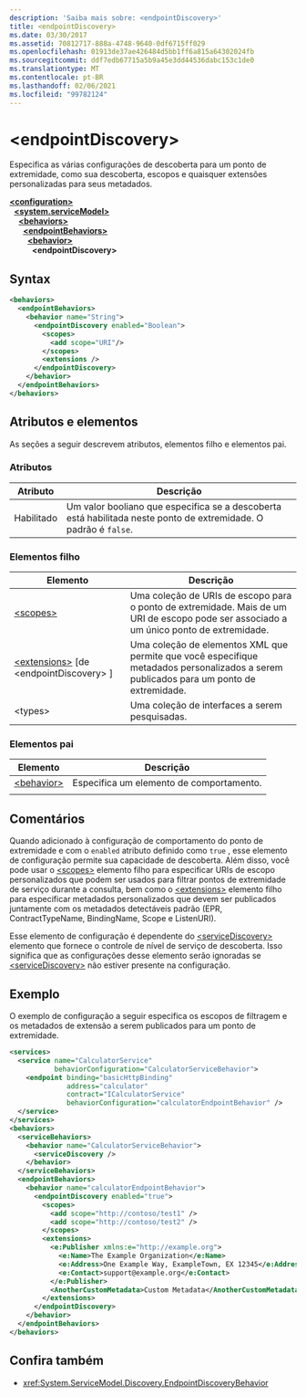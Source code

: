 ```yaml
---
description: 'Saiba mais sobre: <endpointDiscovery>'
title: <endpointDiscovery>
ms.date: 03/30/2017
ms.assetid: 70812717-888a-4748-9640-0df6715ff029
ms.openlocfilehash: 01913de37ae426484d5bb1ff6a815a64302024fb
ms.sourcegitcommit: ddf7edb67715a5b9a45e3dd44536dabc153c1de0
ms.translationtype: MT
ms.contentlocale: pt-BR
ms.lasthandoff: 02/06/2021
ms.locfileid: "99782124"
---
```

# \<endpointDiscovery>

Especifica as várias configurações de descoberta para um ponto de extremidade, como sua descoberta, escopos e quaisquer extensões personalizadas para seus metadados.  
  
[**\<configuration>**](../configuration-element.md)\
&nbsp;&nbsp;[**\<system.serviceModel>**](system-servicemodel.md)\
&nbsp;&nbsp;&nbsp;&nbsp;[**\<behaviors>**](behaviors.md)\
&nbsp;&nbsp;&nbsp;&nbsp;&nbsp;&nbsp;[**\<endpointBehaviors>**](endpointbehaviors.md)\
&nbsp;&nbsp;&nbsp;&nbsp;&nbsp;&nbsp;&nbsp;&nbsp;[**\<behavior>**](behavior-of-endpointbehaviors.md)\
&nbsp;&nbsp;&nbsp;&nbsp;&nbsp;&nbsp;&nbsp;&nbsp;&nbsp;&nbsp;**\<endpointDiscovery>**  
  
## <a name="syntax"></a>Syntax  
  
```xml  
<behaviors>
  <endpointBehaviors>
    <behavior name="String">
      <endpointDiscovery enabled="Boolean">
        <scopes>
          <add scope="URI"/>
        </scopes>
        <extensions />
      </endpointDiscovery>
    </behavior>
  </endpointBehaviors>
</behaviors>
```  
  
## <a name="attributes-and-elements"></a>Atributos e elementos  

 As seções a seguir descrevem atributos, elementos filho e elementos pai.  
  
### <a name="attributes"></a>Atributos  
  
|Atributo|Descrição|  
|---------------|-----------------|  
|Habilitado|Um valor booliano que especifica se a descoberta está habilitada neste ponto de extremidade. O padrão é `false`.|  
  
### <a name="child-elements"></a>Elementos filho  
  
|Elemento|Descrição|  
|-------------|-----------------|  
|[\<scopes>](scopes.md)|Uma coleção de URIs de escopo para o ponto de extremidade. Mais de um URI de escopo pode ser associado a um único ponto de extremidade.|  
|[\<extensions>](extensions.md) [de \<endpointDiscovery> ]|Uma coleção de elementos XML que permite que você especifique metadados personalizados a serem publicados para um ponto de extremidade.|  
|\<types>|Uma coleção de interfaces a serem pesquisadas.|  
  
### <a name="parent-elements"></a>Elementos pai  
  
|Elemento|Descrição|  
|-------------|-----------------|  
|[\<behavior>](behavior-of-endpointbehaviors.md)|Especifica um elemento de comportamento.|  
|||  
  
## <a name="remarks"></a>Comentários  

 Quando adicionado à configuração de comportamento do ponto de extremidade e com o `enabled` atributo definido como `true` , esse elemento de configuração permite sua capacidade de descoberta. Além disso, você pode usar o [\<scopes>](scopes.md) elemento filho para especificar URIs de escopo personalizados que podem ser usados para filtrar pontos de extremidade de serviço durante a consulta, bem como o [\<extensions>](extensions.md) elemento filho para especificar metadados personalizados que devem ser publicados juntamente com os metadados detectáveis padrão (EPR, ContractTypeName, BindingName, Scope e ListenURI).  
  
 Esse elemento de configuração é dependente do [\<serviceDiscovery>](servicediscovery.md) elemento que fornece o controle de nível de serviço de descoberta. Isso significa que as configurações desse elemento serão ignoradas se [\<serviceDiscovery>](servicediscovery.md) não estiver presente na configuração.  
  
## <a name="example"></a>Exemplo  

 O exemplo de configuração a seguir especifica os escopos de filtragem e os metadados de extensão a serem publicados para um ponto de extremidade.  
  
```xml  
<services>
  <service name="CalculatorService"
           behaviorConfiguration="CalculatorServiceBehavior">
    <endpoint binding="basicHttpBinding"
              address="calculator"
              contract="ICalculatorService"
              behaviorConfiguration="calculatorEndpointBehavior" />
  </service>
</services>
<behaviors>
  <serviceBehaviors>
    <behavior name="CalculatorServiceBehavior">
      <serviceDiscovery />
    </behavior>
  </serviceBehaviors>
  <endpointBehaviors>
    <behavior name="calculatorEndpointBehavior">
      <endpointDiscovery enabled="true">
        <scopes>
          <add scope="http://contoso/test1" />
          <add scope="http://contoso/test2" />
        </scopes>
        <extensions>
          <e:Publisher xmlns:e="http://example.org">
            <e:Name>The Example Organization</e:Name>
            <e:Address>One Example Way, ExampleTown, EX 12345</e:Address>
            <e:Contact>support@example.org</e:Contact>
          </e:Publisher>
          <AnotherCustomMetadata>Custom Metadata</AnotherCustomMetadata>
        </extensions>
      </endpointDiscovery>
    </behavior>
  </endpointBehaviors>
</behaviors>
```  
  
## <a name="see-also"></a>Confira também

- <xref:System.ServiceModel.Discovery.EndpointDiscoveryBehavior>
